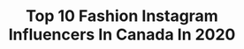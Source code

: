 ---
title: Top 10 Fashion Instagram Influencers In Canada In 2020
description: >-
  Find top fashion Instagram influencers in Canada in 2020. Most popular hashtags: #ootd #fashion #fashiongram #stylepost.
platform: Instagram
profiles:
  - username: "xox.loveandfashion"
    fullname: >-
      𝐆𝐥𝐞𝐧𝐧 & 𝐊𝐡𝐚𝐲 | Fashion 🇵🇭🇨🇦
    location: "Canada"
    followers: 17539
    engagement: 409
    commentsToLikes: 0.123654
    id: ck55ja79lwlq60i11r5nr177w
    verified: false
    hashtags: "#couplesconnect, #vancitywears, #coupleselfie, #sneakers"
  - username: "sofsenisi"
    fullname: >-
      Sof senisi👑💖✨
    location: "Canada"
    followers: 5384
    engagement: 2239
    commentsToLikes: 0.247767
    id: ckap0fxu8q3qd0i781qxasrxq
    verified: false
    hashtags: "#collab, #goldenhour, #glowingskin, #ootd"
  - username: "alicedlee"
    fullname: >-
      𝓐𝓵𝓲𝓬𝓮
    location: "Canada"
    followers: 35171
    engagement: 757
    commentsToLikes: 0.102569
    id: ck1364tzc4r480i19wyysbfic
    verified: false
    hashtags: "#monamourflowers, #fashionnovaambassador, #liketkit, #ootd"
  - username: "lenswithoutacause"
    fullname: >-
      Styles, Outfits, Fashion 👓
    location: "Canada"
    followers: 6715
    engagement: 1221
    commentsToLikes: 0.129228
    id: ckapa03rru6bp0i78n4sfz2fq
    verified: false
    hashtags: "#selfiemen, #streetstyleman, #fashionforman, #greenshirts"
  - username: "shalini_matt"
    fullname: >-
      Shaluuu🌹
    location: "Canada"
    followers: 2746
    engagement: 2812
    commentsToLikes: 0.087200
    id: ck6uernicsp5o0j71ntftvyov
    verified: false
    hashtags: "#modelling, #photoshoot, #models, #flashbackformal"
  - username: "vanora.lo"
    fullname: >-
      VANORA LO | Vancouver
    location: "Canada"
    followers: 2376
    engagement: 2039
    commentsToLikes: 0.187076
    id: ck6u7woqbo3bo0j71tq5w83f0
    verified: false
    hashtags: "#skincarereviews, #whatiwore, #goldenhour, #aestheticpost"
  - username: "becrayonized"
    fullname: >-
      Patricia-Ann Que
    location: "Canada"
    followers: 2938
    engagement: 3084
    commentsToLikes: 0.086967
    id: ck5ceykr7lyxw0i11v8xy3e0x
    verified: false
    hashtags: "#mood, #headwear, #pursuepretty, #longshorts"
  - username: "beingjulia_"
    fullname: >-
      Julia
    location: "Canada"
    followers: 6077
    engagement: 2391
    commentsToLikes: 0.198815
    id: ck0vw213arr0n0i19hh5r731e
    verified: false
    hashtags: "#myanthropologie, #anthropartner, #mejuri, #ltkunder100"
  - username: "mr_romeo._07"
    fullname: >-
      Matthew James Warris
    location: "Canada"
    followers: 5481
    engagement: 2283
    commentsToLikes: 0.099175
    id: ck8wfvl3fgbur0j78bynvwz1t
    verified: false
    hashtags: "#funny, #youtube, #halifax, #tiktokpakistan"
  - username: "samhz"
    fullname: >-
      SAM HOSHIZAKI
    location: "Canada"
    followers: 11276
    engagement: 2224
    commentsToLikes: 0.043842
    id: ck5q1x1uld76n0i11nycgzmfr
    verified: false
    hashtags: "#stayhome"
---